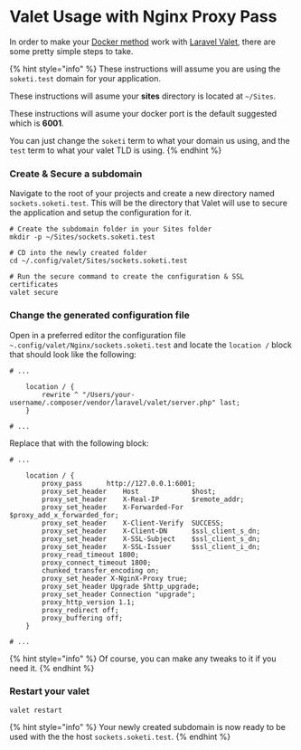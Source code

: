 # Valet Usage with Nginx Proxy Pass

In order to make your [Docker method](../getting-started/installation/docker.md) work with [Laravel Valet](https://laravel.com/docs/valet), there are some pretty simple steps to take.

{% hint style="info" %}
These instructions will assume you are using the `soketi.test` domain for your application.

These instructions will asume your **sites** directory is located at `~/Sites`.

These instructions will asume your docker port is the default suggested which is **6001**.

You can just change the `soketi` term to what your domain us using, and the `test` term to what your valet TLD is using.
{% endhint %}

### Create & Secure a subdomain

Navigate to the root of your projects and create a new directory named `sockets.soketi.test`. This will be the directory that Valet will use to secure the application and setup the configuration for it.

```shell
# Create the subdomain folder in your Sites folder
mkdir -p ~/Sites/sockets.soketi.test
```

```shell
# CD into the newly created folder
cd ~/.config/valet/Sites/sockets.soketi.test

# Run the secure command to create the configuration & SSL certificates
valet secure
```

### Change the generated configuration file

Open in a preferred editor the configuration file `~.config/valet/Nginx/sockets.soketi.test` and locate the `location /` block that should look like the following:

```nginx
# ... 

    location / {
        rewrite ^ "/Users/your-username/.composer/vendor/laravel/valet/server.php" last;
    }
    
# ...
```

Replace that with the following block:

```nginx
# ...

    location / {
        proxy_pass      http://127.0.0.1:6001;
        proxy_set_header    Host             $host;
        proxy_set_header    X-Real-IP        $remote_addr;
        proxy_set_header    X-Forwarded-For  $proxy_add_x_forwarded_for;
        proxy_set_header    X-Client-Verify  SUCCESS;
        proxy_set_header    X-Client-DN      $ssl_client_s_dn;
        proxy_set_header    X-SSL-Subject    $ssl_client_s_dn;
        proxy_set_header    X-SSL-Issuer     $ssl_client_i_dn;
        proxy_read_timeout 1800;
        proxy_connect_timeout 1800;
        chunked_transfer_encoding on;
        proxy_set_header X-NginX-Proxy true;
        proxy_set_header Upgrade $http_upgrade;
        proxy_set_header Connection "upgrade";
        proxy_http_version 1.1;
        proxy_redirect off;
        proxy_buffering off;
    }
    
# ...
```

{% hint style="info" %}
Of course, you can make any tweaks to it if you need it.
{% endhint %}

### Restart your valet
```shell
valet restart
```

{% hint style="info" %}
Your newly created subdomain is now ready to be used with the the host `sockets.soketi.test`.
{% endhint %}
